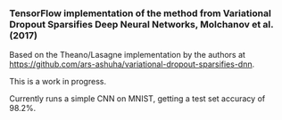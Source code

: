 ### TensorFlow implementation of the method from Variational Dropout Sparsifies Deep Neural Networks, Molchanov et al. (2017)

Based on the Theano/Lasagne implementation by the authors at https://github.com/ars-ashuha/variational-dropout-sparsifies-dnn.    

This is a work in progress.    

Currently runs a simple CNN on MNIST, getting a test set accuracy of 98.2%.    
